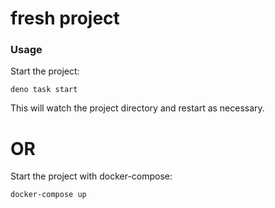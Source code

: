 # fresh project

### Usage

Start the project:

```
deno task start
```

This will watch the project directory and restart as necessary.

# OR

Start the project with docker-compose:

```
docker-compose up
```
